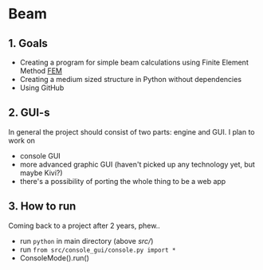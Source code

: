 # Beam

## 1. Goals

* Creating a program for simple beam calculations using Finite Element Method [FEM](https://en.wikipedia.org/wiki/Finite_element_method)
* Creating a medium sized structure in Python without dependencies
* Using GitHub

## 2. GUI-s

In general the project should consist of two parts: engine and GUI. I plan to work on 
 * console GUI
 * more advanced graphic GUI (haven't picked up any technology yet, but maybe Kivi?)
 * there's a possibility of porting the whole thing to be a web app

## 3. How to run
Coming back to a project after 2 years, phew..
 - run `python` in main directory (above _src/_)
 - run `from src/console_gui/console.py import *`
 - ConsoleMode().run()

